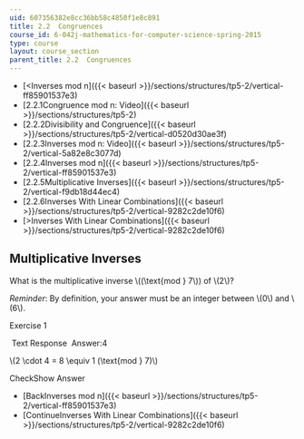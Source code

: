 ```yaml
---
uid: 607356382e8cc36bb58c4850f1e8c891
title: 2.2  Congruences
course_id: 6-042j-mathematics-for-computer-science-spring-2015
type: course
layout: course_section
parent_title: 2.2  Congruences
---
```


*   [<Inverses mod n]({{< baseurl >}}/sections/structures/tp5-2/vertical-ff85901537e3)
*   [2.2.1Congruence mod n: Video]({{< baseurl >}}/sections/structures/tp5-2)
*   [2.2.2Divisibility and Congruence]({{< baseurl >}}/sections/structures/tp5-2/vertical-d0520d30ae3f)
*   [2.2.3Inverses mod n: Video]({{< baseurl >}}/sections/structures/tp5-2/vertical-5a82e8c3077d)
*   [2.2.4Inverses mod n]({{< baseurl >}}/sections/structures/tp5-2/vertical-ff85901537e3)
*   [2.2.5Multiplicative Inverses]({{< baseurl >}}/sections/structures/tp5-2/vertical-f9db18d44ec4)
*   [2.2.6Inverses With Linear Combinations]({{< baseurl >}}/sections/structures/tp5-2/vertical-9282c2de10f6)
*   [\>Inverses With Linear Combinations]({{< baseurl >}}/sections/structures/tp5-2/vertical-9282c2de10f6)

Multiplicative Inverses
-----------------------

  

What is the multiplicative inverse \\((\\text{mod } 7\\)) of \\(2\\)?

_Reminder_: By definition, your answer must be an integer between \\(0\\) and \\(6\\).

Exercise 1

&nbsp;Text Response&nbsp; Answer:4

\\(2 \\cdot 4 = 8 \\equiv 1 (\\text{mod } 7)\\)

CheckShow Answer

*   [BackInverses mod n]({{< baseurl >}}/sections/structures/tp5-2/vertical-ff85901537e3)
*   [ContinueInverses With Linear Combinations]({{< baseurl >}}/sections/structures/tp5-2/vertical-9282c2de10f6)